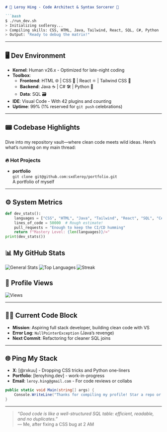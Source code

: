 ```markdown
# 💾 Leroy Hing - Code Architect & Syntax Sorcerer 💾

```bash
$ ./run_dev.sh
> Initializing sxdleroy...
> Compiling skills: CSS, HTML, Java, Tailwind, React, SQL, C#, Python
> Output: "Ready to debug the matrix!"
```

---

## 🖥️ Dev Environment
- **Kernel**: Human v26.x - Optimized for late-night coding
- **Toolbox**:  
  - **Frontend**: HTML 🌐 | CSS 🎨 | React ⚛️ | Tailwind CSS 💨  
  - **Backend**: Java ☕ | C# 🛠️ | Python 🐍  
  - **Data**: SQL 🗃️  
- **IDE**: Visual Code - With 42 plugins and counting
- **Uptime**: 99% (1% reserved for `git push` celebrations)

---

## 📟 Codebase Highlights
Dive into my repository vault—where clean code meets wild ideas. Here’s what’s running on my main thread:

### 🔥 Hot Projects
- **portfolio**  
  `git clone git@github.com:sxdleroy/portfolio.git`  
  A portfolio of myself
---

## ⚙️ System Metrics
```python
def dev_stats():
    languages = ["CSS", "HTML", "Java", "Tailwind", "React", "SQL", "C#", "Python"]
    lines_of_code = 50000  # Rough estimate!
    pull_requests = "Enough to keep the CI/CD humming"
    return f"Mastery Level: {len(languages)}/∞"
print(dev_stats())
```
## 📊 My GitHub Stats
![General Stats](https://github-readme-stats.vercel.app/api?username=sxdleroy&show_icons=true&theme=dracula)
![Top Languages](https://github-readme-stats.vercel.app/api/top-langs/?username=sxdleroy&layout=compact&theme=dracula)
![Streak](https://github-readme-streak-stats.herokuapp.com/?user=sxdleroy&theme=dracula)

## 👀 Profile Views
![Views](https://komarev.com/ghpvc/?username=sxdleroy&color=blue)

---

## 🧑‍💻 Current Code Block
- **Mission**: Aspiring full stack developer, building clean code with VS
- **Error Log**: `NullPointerException` (Java’s revenge)
- **Next Commit**: Refactoring for cleaner SQL joins

---

## 🌐 Ping My Stack
- **X**: [@rxkuu] - Dropping CSS tricks and Python one-liners
- **Portfolio**: [leroyhing.dev] - work-in-progress
- **Email**: `leroy.hing@gmail.com` - For code reviews or collabs

```csharp
public static void Main(string[] args) {
    Console.WriteLine("Thanks for compiling my profile! Star a repo or drop a PR!");
}
```

---

> *“Good code is like a well-structured SQL table: efficient, readable, and no duplicates.”*  
> — Me, after fixing a CSS bug at 2 AM
